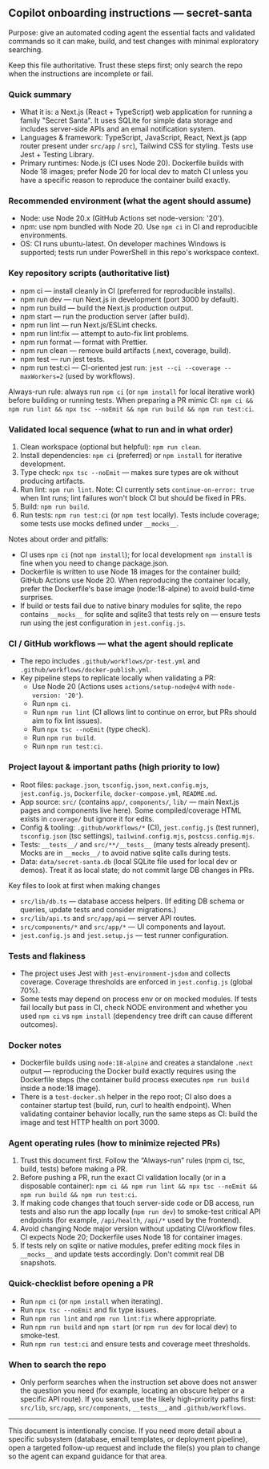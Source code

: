 ## Copilot onboarding instructions — secret-santa

Purpose: give an automated coding agent the essential facts and validated commands so it can make, build, and test changes with minimal exploratory searching.

Keep this file authoritative. Trust these steps first; only search the repo when the instructions are incomplete or fail.

### Quick summary

- What it is: a Next.js (React + TypeScript) web application for running a family "Secret Santa". It uses SQLite for simple data storage and includes server-side APIs and an email notification system.
- Languages & framework: TypeScript, JavaScript, React, Next.js (app router present under `src/app` / `src`), Tailwind CSS for styling. Tests use Jest + Testing Library.
- Primary runtimes: Node.js (CI uses Node 20). Dockerfile builds with Node 18 images; prefer Node 20 for local dev to match CI unless you have a specific reason to reproduce the container build exactly.

### Recommended environment (what the agent should assume)

- Node: use Node 20.x (GitHub Actions set node-version: '20').
- npm: use npm bundled with Node 20. Use `npm ci` in CI and reproducible environments.
- OS: CI runs ubuntu-latest. On developer machines Windows is supported; tests run under PowerShell in this repo's workspace context.

### Key repository scripts (authoritative list)

- npm ci — install cleanly in CI (preferred for reproducible installs).
- npm run dev — run Next.js in development (port 3000 by default).
- npm run build — build the Next.js production output.
- npm start — run the production server (after build).
- npm run lint — run Next.js/ESLint checks.
- npm run lint:fix — attempt to auto-fix lint problems.
- npm run format — format with Prettier.
- npm run clean — remove build artifacts (.next, coverage, build).
- npm test — run jest tests.
- npm run test:ci — CI-oriented jest run: `jest --ci --coverage --maxWorkers=2` (used by workflows).

Always-run rule: always run `npm ci` (or `npm install` for local iterative work) before building or running tests. When preparing a PR mimic CI: `npm ci && npm run lint && npx tsc --noEmit && npm run build && npm run test:ci`.

### Validated local sequence (what to run and in what order)

1. Clean workspace (optional but helpful): `npm run clean`.
2. Install dependencies: `npm ci` (preferred) or `npm install` for iterative development.
3. Type check: `npx tsc --noEmit` — makes sure types are ok without producing artifacts.
4. Run lint: `npm run lint`. Note: CI currently sets `continue-on-error: true` when lint runs; lint failures won't block CI but should be fixed in PRs.
5. Build: `npm run build`.
6. Run tests: `npm run test:ci` (or `npm test` locally). Tests include coverage; some tests use mocks defined under `__mocks__`.

Notes about order and pitfalls:

- CI uses `npm ci` (not `npm install`); for local development `npm install` is fine when you need to change package.json.
- Dockerfile is written to use Node 18 images for the container build; GitHub Actions use Node 20. When reproducing the container locally, prefer the Dockerfile's base image (node:18-alpine) to avoid build-time surprises.
- If build or tests fail due to native binary modules for sqlite, the repo contains `__mocks__` for sqlite and sqlite3 that tests rely on — ensure tests run using the jest configuration in `jest.config.js`.

### CI / GitHub workflows — what the agent should replicate

- The repo includes `.github/workflows/pr-test.yml` and `.github/workflows/docker-publish.yml`.
- Key pipeline steps to replicate locally when validating a PR:
  - Use Node 20 (Actions uses `actions/setup-node@v4` with `node-version: '20'`).
  - Run `npm ci`.
  - Run `npm run lint` (CI allows lint to continue on error, but PRs should aim to fix lint issues).
  - Run `npx tsc --noEmit` (type check).
  - Run `npm run build`.
  - Run `npm run test:ci`.

### Project layout & important paths (high priority to low)

- Root files: `package.json`, `tsconfig.json`, `next.config.mjs`, `jest.config.js`, `Dockerfile`, `docker-compose.yml`, `README.md`.
- App source: `src/` (contains `app/`, `components/`, `lib/` — main Next.js pages and components live here). Some compiled/coverage HTML exists in `coverage/` but ignore it for edits.
- Config & tooling: `.github/workflows/*` (CI), `jest.config.js` (test runner), `tsconfig.json` (tsc settings), `tailwind.config.mjs`, `postcss.config.mjs`.
- Tests: `__tests__/` and `src/**/__tests__` (many tests already present). Mocks are in `__mocks__/` to avoid native sqlite calls during tests.
- Data: `data/secret-santa.db` (local SQLite file used for local dev or demos). Treat it as local state; do not commit large DB changes in PRs.

Key files to look at first when making changes

- `src/lib/db.ts` — database access helpers. (If editing DB schema or queries, update tests and consider migrations.)
- `src/lib/api.ts` and `src/app/api` — server API routes.
- `src/components/*` and `src/app/*` — UI components and layout.
- `jest.config.js` and `jest.setup.js` — test runner configuration.

### Tests and flakiness

- The project uses Jest with `jest-environment-jsdom` and collects coverage. Coverage thresholds are enforced in `jest.config.js` (global 70%).
- Some tests may depend on process env or on mocked modules. If tests fail locally but pass in CI, check NODE environment and whether you used `npm ci` vs `npm install` (dependency tree drift can cause different outcomes).

### Docker notes

- Dockerfile builds using `node:18-alpine` and creates a standalone `.next` output — reproducing the Docker build exactly requires using the Dockerfile steps (the container build process executes `npm run build` inside a node:18 image).
- There is a `test-docker.sh` helper in the repo root; CI also does a container startup test (build, run, curl to health endpoint). When validating container behavior locally, run the same steps as CI: build the image and test HTTP health on port 3000.

### Agent operating rules (how to minimize rejected PRs)

1. Trust this document first. Follow the “Always-run” rules (npm ci, tsc, build, tests) before making a PR.
2. Before pushing a PR, run the exact CI validation locally (or in a disposable container): `npm ci && npm run lint && npx tsc --noEmit && npm run build && npm run test:ci`.
3. If making code changes that touch server-side code or DB access, run tests and also run the app locally (`npm run dev`) to smoke-test critical API endpoints (for example, `/api/health`, `/api/*` used by the frontend).
4. Avoid changing Node major version without updating CI/workflow files. CI expects Node 20; Dockerfile uses Node 18 for container images.
5. If tests rely on sqlite or native modules, prefer editing mock files in `__mocks__` and update tests accordingly. Don't commit real DB snapshots.

### Quick-checklist before opening a PR

- Run `npm ci` (or `npm install` when iterating).
- Run `npx tsc --noEmit` and fix type issues.
- Run `npm run lint` and `npm run lint:fix` where appropriate.
- Run `npm run build` and `npm start` (or `npm run dev` for local dev) to smoke-test.
- Run `npm run test:ci` and ensure tests and coverage meet thresholds.

### When to search the repo

- Only perform searches when the instruction set above does not answer the question you need (for example, locating an obscure helper or a specific API route). If you search, use the likely high-priority paths first: `src/lib`, `src/app`, `src/components`, `__tests__`, and `.github/workflows`.

---

This document is intentionally concise. If you need more detail about a specific subsystem (database, email templates, or deployment pipeline), open a targeted follow-up request and include the file(s) you plan to change so the agent can expand guidance for that area.
